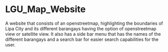# LGU_Map_Website
A website that consists of an openstreetmap, highlighting the boundaries of Lipa City and its different barangays having the option of openstreetmap view or satellite view. It also has a side bar menu that has the names of the different barangays and a search bar for easier search capabilities for the user.
